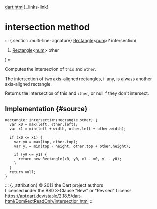 [dart:html](../../dart-html/dart-html-library){._links-link}

intersection method
===================

::: {.section .multi-line-signature}
[Rectangle](../../dart-math/rectangle-class)\<[num](../../dart-core/num-class)\>?
intersection(

1.  [Rectangle](../../dart-math/rectangle-class)\<[num](../../dart-core/num-class)\>
    other

)
:::

Computes the intersection of `this` and `other`.

The intersection of two axis-aligned rectangles, if any, is always
another axis-aligned rectangle.

Returns the intersection of this and `other`, or null if they don\'t
intersect.

Implementation {#source}
--------------

``` {.language-dart data-language="dart"}
Rectangle? intersection(Rectangle other) {
  var x0 = max(left, other.left);
  var x1 = min(left + width, other.left + other.width);

  if (x0 <= x1) {
    var y0 = max(top, other.top);
    var y1 = min(top + height, other.top + other.height);

    if (y0 <= y1) {
      return new Rectangle(x0, y0, x1 - x0, y1 - y0);
    }
  }
  return null;
}
```

::: {._attribution}
© 2012 the Dart project authors\
Licensed under the BSD 3-Clause \"New\" or \"Revised\" License.\
<https://api.dart.dev/stable/2.18.5/dart-html/DomRectReadOnly/intersection.html>
:::
